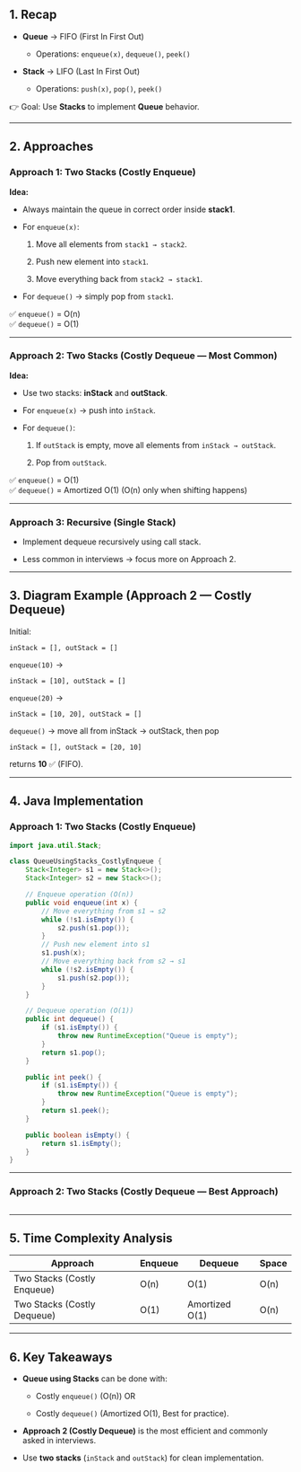 ## **1. Recap**

- **Queue** → FIFO (First In First Out)
    
    - Operations: `enqueue(x)`, `dequeue()`, `peek()`
        
- **Stack** → LIFO (Last In First Out)
    
    - Operations: `push(x)`, `pop()`, `peek()`
        

👉 Goal: Use **Stacks** to implement **Queue** behavior.

---

## **2. Approaches**

### **Approach 1: Two Stacks (Costly Enqueue)**

**Idea:**

- Always maintain the queue in correct order inside **stack1**.
    
- For `enqueue(x)`:
    
    1. Move all elements from `stack1 → stack2`.
        
    2. Push new element into `stack1`.
        
    3. Move everything back from `stack2 → stack1`.
        
- For `dequeue()` → simply pop from `stack1`.
    

✅ `enqueue()` = O(n)  
✅ `dequeue()` = O(1)

---

### **Approach 2: Two Stacks (Costly Dequeue — Most Common)**

**Idea:**

- Use two stacks: **inStack** and **outStack**.
    
- For `enqueue(x)` → push into `inStack`.
    
- For `dequeue()`:
    
    1. If `outStack` is empty, move all elements from `inStack → outStack`.
        
    2. Pop from `outStack`.
        

✅ `enqueue()` = O(1)  
✅ `dequeue()` = Amortized O(1) (O(n) only when shifting happens)

---

### **Approach 3: Recursive (Single Stack)**

- Implement dequeue recursively using call stack.
    
- Less common in interviews → focus more on Approach 2.
    

---

## **3. Diagram Example (Approach 2 — Costly Dequeue)**

Initial:

`inStack = [], outStack = []`

`enqueue(10)` →

`inStack = [10], outStack = []`

`enqueue(20)` →

`inStack = [10, 20], outStack = []`

`dequeue()` → move all from inStack → outStack, then pop

`inStack = [], outStack = [20, 10]`

returns **10** ✅ (FIFO).

---

## **4. Java Implementation**

### **Approach 1: Two Stacks (Costly Enqueue)**

```java
import java.util.Stack;

class QueueUsingStacks_CostlyEnqueue {
    Stack<Integer> s1 = new Stack<>();
    Stack<Integer> s2 = new Stack<>();

    // Enqueue operation (O(n))
    public void enqueue(int x) {
        // Move everything from s1 → s2
        while (!s1.isEmpty()) {
            s2.push(s1.pop());
        }
        // Push new element into s1
        s1.push(x);
        // Move everything back from s2 → s1
        while (!s2.isEmpty()) {
            s1.push(s2.pop());
        }
    }

    // Dequeue operation (O(1))
    public int dequeue() {
        if (s1.isEmpty()) {
            throw new RuntimeException("Queue is empty");
        }
        return s1.pop();
    }

    public int peek() {
        if (s1.isEmpty()) {
            throw new RuntimeException("Queue is empty");
        }
        return s1.peek();
    }

    public boolean isEmpty() {
        return s1.isEmpty();
    }
}

```

---

### **Approach 2: Two Stacks (Costly Dequeue — Best Approach)**

```

```
---

## **5. Time Complexity Analysis**

|Approach|Enqueue|Dequeue|Space|
|---|---|---|---|
|Two Stacks (Costly Enqueue)|O(n)|O(1)|O(n)|
|Two Stacks (Costly Dequeue)|O(1)|Amortized O(1)|O(n)|

---

## **6. Key Takeaways**

- **Queue using Stacks** can be done with:
    
    - Costly `enqueue()` (O(n)) OR
        
    - Costly `dequeue()` (Amortized O(1), Best for practice).
        
- **Approach 2 (Costly Dequeue)** is the most efficient and commonly asked in interviews.
    
- Use **two stacks** (`inStack` and `outStack`) for clean implementation.